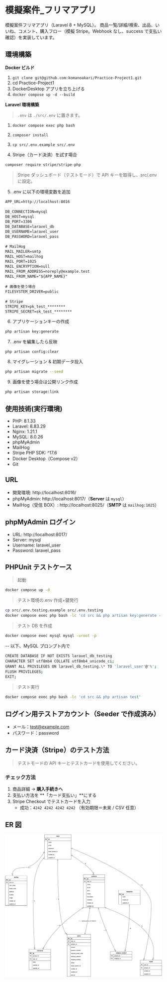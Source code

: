 # 模擬案件\_フリマアプリ

模擬案件フリマアプリ（Laravel 8 + MySQL）。
商品一覧/詳細/検索、出品、いいね、コメント、購入フロー（模擬 Stripe。Webhook なし、success で支払い確認）を実装しています。

## 環境構築

**Docker ビルド**

1. `git clone git@github.com:komanoakari/Practice-Project1.git`
2. cd Practice-Project1
3. DockerDesktop アプリを立ち上げる
4. `docker compose up -d --build`

**Laravel 環境構築**

> `.env` は `./src/.env` に置きます。

1. `docker compose exec php bash`
2. `composer install`
3. `cp src/.env.example src/.env`

4. Stripe（カード決済）を試す場合

```bash
composer require stripe/stripe-php
```

> Stripe ダッシュボード（テストモード）で API キーを取得し、src/.env に設定。

5. .env に以下の環境変数を追加

```text
APP_URL=http://localhost:8016

DB_CONNECTION=mysql
DB_HOST=mysql
DB_PORT=3306
DB_DATABASE=laravel_db
DB_USERNAME=laravel_user
DB_PASSWORD=laravel_pass

# MailHog
MAIL_MAILER=smtp
MAIL_HOST=mailhog
MAIL_PORT=1025
MAIL_ENCRYPTION=null
MAIL_FROM_ADDRESS=noreply@example.test
MAIL_FROM_NAME="${APP_NAME}"

# 画像を使う場合
FILESYSTEM_DRIVER=public

# Stripe
STRIPE_KEY=pk_test_********
STRIPE_SECRET=sk_test_********
```

6. アプリケーションキーの作成

```bash
php artisan key:generate
```

7. .env を編集したら反映

```bash
php artisan config:clear
```

8. マイグレーション & 初期データ投入

```bash
php artisan migrate --seed
```

9. 画像を使う場合は公開リンク作成

```bash
php artisan storage:link
```

## 使用技術(実行環境)

- PHP: 8.1.33
- Laravel: 8.83.29
- Nginx: 1.21.1
- MySQL: 8.0.26
- phpMyAdmin
- MailHog
- Stripe PHP SDK: ^17.6
- Docker Desktop（Compose v2）
- Git

## URL

- 開発環境: http://localhost:8016/
- phpMyAdmin: http://localhost:8017/（**Server** は `mysql`）
- MailHog（受信 BOX）: http://localhost:8025/（**SMTP** は `mailhog:1025`）

## phpMyAdmin ログイン

- URL: http://localhost:8017/
- Server: mysql
- Username: laravel_user
- Password: laravel_pass

## PHPUnit テストケース

> 起動

```bash
docker compose up -d
```

> テスト環境の.env 作成+鍵発行

```bash
cp src/.env.testing.example src/.env.testing
docker compose exec php bash -lc 'cd src && php artisan key:generate --env=testing'
```

> テスト DB を作成

```bash
docker compose exec mysql mysql -uroot -p
```

-- 以下、MySQL プロンプト内で

```bash
CREATE DATABASE IF NOT EXISTS laravel_db_testing
CHARACTER SET utf8mb4 COLLATE utf8mb4_unicode_ci;
GRANT ALL PRIVILEGES ON laravel_db_testing.\* TO 'laravel_user'@'%';
FLUSH PRIVILEGES;
EXIT;
```

> テスト実行

```bash
docker compose exec php bash -lc 'cd src && php artisan test'
```

## ログイン用テストアカウント（Seeder で作成済み）

- メール：test@example.com
- パスワード：password

## カード決済（Stripe）のテスト方法

> テストモードの API キーとテストカードを使用してください。

### チェック方法

1. 商品詳細 → **購入手続きへ**
2. 支払い方法を **「カード支払い」**にする
3. Stripe Checkout でテストカードを入力
   - 成功：`4242 4242 4242 4242` （有効期限＝未来 / CSV 任意）

## ER 図

![ER図](er.png)
